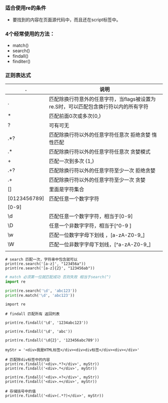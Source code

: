 ### 适合使用re的条件

- 要找到的内容在页面源代码中，而且还在script标签中。

### 4个经常使用的方法：

- match()
- search()
- findall()
- finditer()

### 正则表达式

| .            | 说明                                                         |
| ------------ | ------------------------------------------------------------ |
| .            | 匹配除换行符意外的任意字符，当flags被设置为re.S时，可以匹配包含换行符以内的所有字符 |
| *            | 匹配前面0次或多次{0,}                                        |
| ?            | 可有可无                                                     |
| .*?          | 匹配除换行符以外的任意字符任意次 拒绝贪婪  惰性匹配          |
| .*           | 匹配除换行符以外的任意字符任意次 贪婪模式                    |
| +            | 匹配一次到多次 {1,}                                          |
| .+?          | 匹配除换行符以外的任意字符至少一次 拒绝贪婪                  |
| .+           | 匹配除换行符以外的任意字符至少一次 贪婪                      |
| []           | 里面是字符集合                                               |
| [0123456789] | 匹配任意一个数字字符                                         |
| [0-9]        |                                                              |
| \d           | 匹配任意一个数字字符，相当于[0-9]                            |
| \D           | 任意一个非数字字符，相当于[^0-9 ]                            |
| \w           | 匹配一位数字字母下划线  ，[a-zA-Z0-9_]                       |
| \W           | 匹配一位非数字字母下划线，[^a-zA-Z0-9_]                      |
|              |                                                              |

```
# search 匹配一次，字符串中包含就可以
print(re.search('[a-z]', "123456a"))
print(re.search('[a-z]{2}', "123456ab"))
```



```python
# match 必须第一位就匹配成功 否则失败 相当于search(^)
import re

print(re.search('\d', 'abc123'))
print(re.match('\d', 'abc123'))
```



```
import re

# findall 匹配所有 返回列表

print(re.findall('\d', '1234abc123'))

print(re.findall('\d', 'abc'))

print(re.findall('\d{2}', '123456abc789'))

myStr = '<div>我是HTML标签</div><div>div标签</div><div></div>'

# 匹配除div标签中的内容
print(re.findall('<div>.*?</div>', myStr))
print(re.findall('<div>.*</div>', myStr))

print(re.findall('<div>.+?</div>', myStr))
print(re.findall('<div>.+</div>', myStr))

# 存储括号中的值
print(re.findall('<div>(.*?)</div>', myStr))

```

